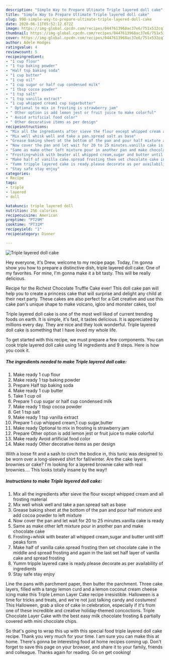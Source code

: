 ```yaml
---
description: "Simple Way to Prepare Ultimate Triple layered doll cake"
title: "Simple Way to Prepare Ultimate Triple layered doll cake"
slug: 998-simple-way-to-prepare-ultimate-triple-layered-doll-cake
date: 2020-06-11T05:52:12.672Z
image: https://img-global.cpcdn.com/recipes/0447613968ac37e6/751x532cq70/triple-layered-doll-cake-recipe-main-photo.jpg
thumbnail: https://img-global.cpcdn.com/recipes/0447613968ac37e6/751x532cq70/triple-layered-doll-cake-recipe-main-photo.jpg
cover: https://img-global.cpcdn.com/recipes/0447613968ac37e6/751x532cq70/triple-layered-doll-cake-recipe-main-photo.jpg
author: Adele Hodges
ratingvalue: 4
reviewcount: 5
recipeingredient:
- "1 cup flour"
- "1 tsp baking powder"
- "Half tsp baking soda"
- "1 cup butter"
- "1 cup oil"
- "1 cup sugar or half cup condensed milk"
- "1 tbsp cocoa powder"
- "1 tsp salt"
- "1 tsp vanilla extract"
- "1 cup whipped cream1 cup sugarbutter"
- " Optional to mix in frosting is strawberry jam"
- " Other option is add lemon jest or fruit juice to make colorful"
- " Avoid artificial food color"
- " Other decorative items as per design"
recipeinstructions:
- "Mix all the ingredients after sieve the flour except whipped cream and all frosting material"
- "Mix well whisk well and take a pan.spread salt as base"
- "Grease baking sheet at the bottom of the pan and pour half mixture and add cocoa powder to left mixture"
- "Now cover the pan and let wait for 20 to 25 minutes.vanilla cake is ready"
- "Same as make other left mixture pour in another pan and make chocolate cake"
- "Frosting÷whisk with beater all whipped cream,sugar and butter until stiff peaks form"
- "Make half of vanilla cake.spread frosting then set chocolate cake in the middle and spread frosting and again in the last set half layer of vanilla cake and spread frosting"
- "Yumm tripple layered cake is ready.please decorate as per availability of ingredients"
- "Stay safe stay enjoy"
categories:
- Recipe
tags:
- triple
- layered
- doll

katakunci: triple layered doll 
nutrition: 256 calories
recipecuisine: American
preptime: "PT29M"
cooktime: "PT31M"
recipeyield: "1"
recipecategory: Dinner

---
```



![Triple layered doll cake](https://img-global.cpcdn.com/recipes/0447613968ac37e6/751x532cq70/triple-layered-doll-cake-recipe-main-photo.jpg)

Hey everyone, it's Drew, welcome to my recipe page. Today, I'm gonna show you how to prepare a distinctive dish, triple layered doll cake. One of my favorites. For mine, I'm gonna make it a bit tasty. This will be really delicious.

Recipe for the Richest Chocolate Truffle Cake ever! This doll cake pan will help you to create a princess cake that will surprise and delight any child at their next party. These cakes are also perfect for a Get creative and use this cake pan&#39;s unique shape to make volcano, igloo and monster cakes, too!

Triple layered doll cake is one of the most well liked of current trending foods on earth. It is simple, it's fast, it tastes delicious. It is appreciated by millions every day. They are nice and they look wonderful. Triple layered doll cake is something that I have loved my whole life.


To get started with this recipe, we must prepare a few components. You can cook triple layered doll cake using 14 ingredients and 9 steps. Here is how you cook it.

<!--inarticleads1-->

##### The ingredients needed to make Triple layered doll cake:

1. Make ready 1 cup flour
1. Make ready 1 tsp baking powder
1. Prepare Half tsp baking soda
1. Make ready 1 cup butter
1. Take 1 cup oil
1. Prepare 1 cup sugar or half cup condensed milk
1. Make ready 1 tbsp cocoa powder
1. Get 1 tsp salt
1. Make ready 1 tsp vanilla extract
1. Prepare 1 cup whipped cream,1 cup sugar,butter
1. Make ready  Optional to mix in frosting is strawberry jam
1. Prepare  Other option is add lemon jest or fruit juice to make colorful
1. Make ready  Avoid artificial food color
1. Make ready  Other decorative items as per design


With a loose fit and a sash to cinch the bodice in, this tunic was designed to be worn over a long-sleeved shirt for fall/winter. Are the cake layers brownies or cake? I&#39;m looking for a layered brownie cake with real brownies…. This looks totally insane by the way!! 

<!--inarticleads2-->

##### Instructions to make Triple layered doll cake:

1. Mix all the ingredients after sieve the flour except whipped cream and all frosting material
1. Mix well whisk well and take a pan.spread salt as base
1. Grease baking sheet at the bottom of the pan and pour half mixture and add cocoa powder to left mixture
1. Now cover the pan and let wait for 20 to 25 minutes.vanilla cake is ready
1. Same as make other left mixture pour in another pan and make chocolate cake
1. Frosting÷whisk with beater all whipped cream,sugar and butter until stiff peaks form
1. Make half of vanilla cake.spread frosting then set chocolate cake in the middle and spread frosting and again in the last set half layer of vanilla cake and spread frosting
1. Yumm tripple layered cake is ready.please decorate as per availability of ingredients
1. Stay safe stay enjoy


Line the pans with parchment paper, then butter the parchment. Three cake layers, filled with a tangy lemon curd and a lemon coconut cream cheese icing make this Triple Lemon Layer Cake recipe irresistible. Halloween is a time for tricks and treats, and we&#39;re not just talking candy and costumes! This Halloween, grab a slice of cake in celebration, especially if it&#39;s from one of these incredible and creative holiday-themed concoctions. Triple Chocolate Layer Cake with the best easy milk chocolate frosting &amp; partially covered with mini chocolate chips. 

So that's going to wrap this up with this special food triple layered doll cake recipe. Thank you very much for your time. I am sure you can make this at home. There's gonna be interesting food at home recipes coming up. Don't forget to save this page on your browser, and share it to your family, friends and colleague. Thanks again for reading. Go on get cooking!
